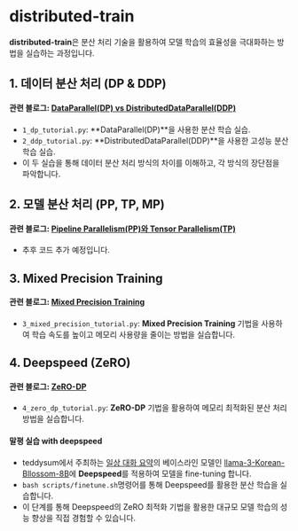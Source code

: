 # distributed-train
**distributed-train**은 분산 처리 기술을 활용하여 모델 학습의 효율성을 극대화하는 방법을 실습하는 과정입니다.

## 1. 데이터 분산 처리 (DP & DDP)
#### 관련 블로그: [DataParallel(DP) vs DistributedDataParallel(DDP)](https://medium.com/@yjoonjang/%EB%B6%84%EC%82%B0-%EC%B2%98%EB%A6%AC-1-dataparallel-dp-vs-distributeddataparallel-ddp-feat-python-gil-056324f90f3c)
- `1_dp_tutorial.py`: **DataParallel(DP)**을 사용한 분산 학습 실습.
- `2_ddp_tutorial.py`: **DistributedDataParallel(DDP)**을 사용한 고성능 분산 학습 실습.
- 이 두 실습을 통해 데이터 분산 처리 방식의 차이를 이해하고, 각 방식의 장단점을 파악합니다.

## 2. 모델 분산 처리 (PP, TP, MP)
#### 관련 블로그: [Pipeline Parallelism(PP)와 Tensor Parallelism(TP)](https://medium.com/@yjoonjang/%EB%B6%84%EC%82%B0-%EC%B2%98%EB%A6%AC-3-pipeline-parallelism%EA%B3%BC-tensor-parallelism%EC%97%90-%EA%B4%80%ED%95%98%EC%97%AC-7b4420fe0281)
- 추후 코드 추가 예정입니다.

## 3. Mixed Precision Training
#### 관련 블로그: [Mixed Precision Training](https://medium.com/@yjoonjang/mixed-precision-training%EC%97%90-%EB%8C%80%ED%95%B4-%EC%95%8C%EC%95%84%EB%B3%B4%EC%9E%90-mp-amp-torch-cuda-amp-15c99488ed34)
- `3_mixed_precision_tutorial.py`: **Mixed Precision Training** 기법을 사용하여 학습 속도를 높이고 메모리 사용량을 줄이는 방법을 실습합니다.

## 4. Deepspeed (ZeRO)
#### 관련 블로그: [ZeRO-DP](https://medium.com/@yjoonjang/%EB%B6%84%EC%82%B0-%EC%B2%98%EB%A6%AC-4-zero-dp-%EC%99%84%EC%A0%84-%EC%9D%B4%ED%95%B4-feat-deepspeed-87b9c98a4d8b)
- `4_zero_dp_tutorial.py`: **ZeRO-DP** 기법을 활용하여 메모리 최적화된 분산 처리 방법을 실습합니다.
#### 말평 실습 with deepspeed
- teddysum에서 주최하는 [일상 대화 요약](https://kli.korean.go.kr/benchmark/taskOrdtm/taskList.do?taskOrdtmId=146&clCd=END_TASK&subMenuId=sub01)의 베이스라인 모델인 [llama-3-Korean-Bllossom-8B](https://github.com/teddysum/Korean_DCS_2024)에 **Deepspeed**를 적용하여 모델을 fine-tuning 합니다.
- `bash scripts/finetune.sh`명령어를 통해 Deepspeed를 활용한 분산 학습을 실습합니다.
- 이 단계를 통해 Deepspeed의 ZeRO 최적화 기법을 활용한 대규모 모델 학습의 성능 향상을 직접 경험할 수 있습니다.


